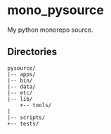 # mono_pysource
My python monorepo source.

## Directories

```
pysource/
|-- apps/
|-- bin/
|-- data/
|-- etc/
|-- lib/
    +-- tools/
|
|-- scripts/
+-- tests/
```
